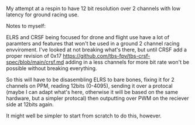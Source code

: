 My attempt at a respin to have 12 bit resolution over 2 channels with low latency for ground racing use. 

Notes to myself: 

ELRS and CRSF being focused for drone and flight use have a lot of paramters and features that won't be used in a ground 2 channel racing envviroment. I've looked at not breaking what's there, but until CRSF add a proper revision of 0x17 https://github.com/tbs-fpv/tbs-crsf-spec/blob/main/crsf.md adding in a less channels for more bit rate won't be possible without breaking everything. 

So this will have to be disasembling ELRS to bare bones, fixing it for 2 channels on PPM, reading 12bits (0-4095), sending it over a protocal (maybe I can adapt what's here, otherwise it will be based on the same hardware, but a simpler protocal) then outputting over PWM on the reciever side at 12bits again. 

It might well be simpler to start from scratch to do this, however. 
